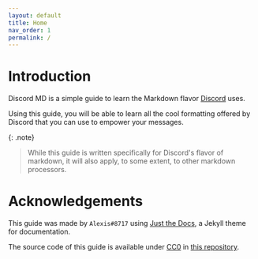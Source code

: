 ```yaml
---
layout: default
title: Home
nav_order: 1
permalink: /
---
```


# Introduction

Discord MD is a simple guide to learn the Markdown flavor [Discord](https://discord.com/) uses.

Using this guide, you will be able to learn all the cool formatting offered by Discord that you can use to empower your messages.

{: .note}
> While this guide is written specifically for Discord's flavor of markdown, it will also apply, to some extent, to other markdown processors.

# Acknowledgements

This guide was made by `Alexis#8717` using [Just the Docs](https://pmarsceill.github.io/just-the-docs/), a Jekyll theme for documentation.

The source code of this guide is available under [CC0](https://github.com/alexislours/discord/blob/master/LICENSE) in [this repository](https://github.com/alexislours/discord/). 
